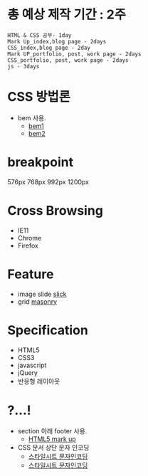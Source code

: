 # 총 예상 제작 기간 : 2주
```
HTML & CSS 공부- 1day
Mark Up_index,blog page - 2days
CSS_index,blog page - 2day
Mark UP_portfolio, post, work page - 2days
CSS_portfolio, post, work page - 2days
js - 3days
```
# CSS 방법론
* bem 사용.
    * [bem1](https://medium.com/witinweb/css-%EB%B0%A9%EB%B2%95%EB%A1%A0-1-bem-block-element-modifier-1c03034e65a1)
    * [bem2](https://webclub.tistory.com/263)

# breakpoint
576px
768px
992px
1200px

# Cross Browsing
* IE11
* Chrome
* Firefox

# Feature
* image slide [slick](https://kenwheeler.github.io/slick/)
* grid [masonry](https://masonry.desandro.com)

# Specification
* HTML5
* CSS3
* javascript
* jQuery
* 반응형 레이아웃

# ?...!
* section 아래  footer 사용.
    * [HTML5 mark up](https://webdir.tistory.com/310)
* CSS 문서 상단 문자 인코딩
    * [스타일시트 문자인코딩](https://developer.mozilla.org/ko/docs/Web/CSS/@charset)
    * [스타일시트 문자인코딩](https://homzzang.com/b/css-253)
